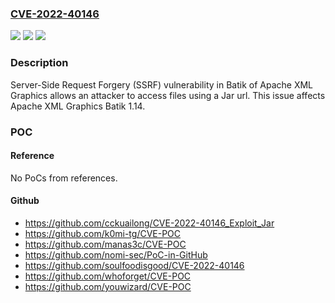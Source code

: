 ### [CVE-2022-40146](https://cve.mitre.org/cgi-bin/cvename.cgi?name=CVE-2022-40146)
![](https://img.shields.io/static/v1?label=Product&message=Apache%20XML%20Graphics&color=blue)
![](https://img.shields.io/static/v1?label=Version&message=Batik1.14%20&color=brighgreen)
![](https://img.shields.io/static/v1?label=Vulnerability&message=CWE-918%20Server-Side%20Request%20Forgery%20(SSRF)&color=brighgreen)

### Description

Server-Side Request Forgery (SSRF) vulnerability in Batik of Apache XML Graphics allows an attacker to access files using a Jar url. This issue affects Apache XML Graphics Batik 1.14.

### POC

#### Reference
No PoCs from references.

#### Github
- https://github.com/cckuailong/CVE-2022-40146_Exploit_Jar
- https://github.com/k0mi-tg/CVE-POC
- https://github.com/manas3c/CVE-POC
- https://github.com/nomi-sec/PoC-in-GitHub
- https://github.com/soulfoodisgood/CVE-2022-40146
- https://github.com/whoforget/CVE-POC
- https://github.com/youwizard/CVE-POC

